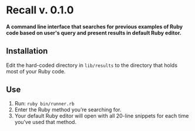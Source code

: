 # Recall v. 0.1.0
#### A command line interface that searches for previous examples of Ruby code based on user's query and present results in default Ruby editor.


## Installation 
Edit the hard-coded directory in ```lib/results``` to the directory that holds most of your Ruby code.

## Use

1. Run:
```ruby bin/runner.rb```
2. Enter the Ruby method you’re searching for. 
3. Your default Ruby editor will open with all 20-line snippets for each time you’ve used that method. 
